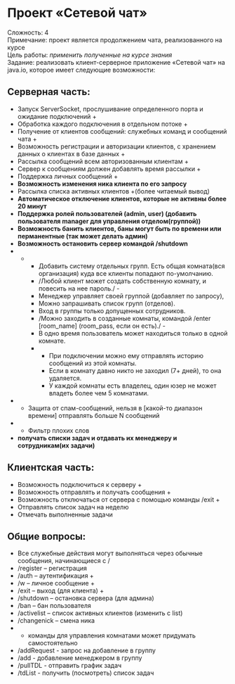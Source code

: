 # Проект «Сетевой чат»
Сложность: 4  
Примечание: проект является продолжением чата, реализованного на курсе  
Цель работы: _применить полученные на курсе знания_  
Задание: реализовать клиент-серверное приложение «Сетевой чат» на java.io, которое имеет следующие возможности:  
## Серверная часть:
-	Запуск ServerSocket, прослушивание определенного порта и ожидание подключений +
-	Обработка каждого подключения в отдельном потоке +
-	Получение от клиентов сообщений: служебных команд и сообщений чата +
-	Возможность регистрации и авторизации клиентов, с хранением данных о клиентах в базе данных + 
-	Рассылка сообщений всем авторизованным клиентам +
-	Сервер к сообщениям должен добавлять время рассылки +
-	Поддержка личных сообщений +
-	__Возможность изменения ника клиента по его запросу__
-	Рассылка списка активных клиентов +(более читаемый вывод)
-	__Автоматическое отключение клиентов, которые не активны более 20 минут__
-	__Поддержка ролей пользователей (admin, user) (добавить пользователя manager для управления отделом(группой))__
-	__Возможность банить клиентов, баны могут быть по времени или перманентные (так может делать админ)__
-	__Возможность остановить сервер командой /shutdown__
-	* - Добавить систему отдельных групп. Есть общая комната(вся организация) куда все клиенты попадают по-умолчанию. 
      - /Любой клиент может создать собственную комнату, и повесить на нее пароль./ -
      - Менеджер управляет своей группой (добавляет по запросу), 
      - Можно запрашивать список групп (отделов). 
      - Вход в группы только допущенных сотрудников.
      - /Можно заходить в созданные комнаты, командой /enter [room_name] (room_pass, если он есть)./ -
      - В одно время пользователь может находиться только в одной комнате. 
      - * При подключении можно ему отправлять историю сообщений из этой комнаты. 
        - Если в комнату давно никто не заходил (7+ дней), то она удаляется. 
        - У каждой комнаты есть владелец, один юзер не может владеть более чем 5 комнатами.
-	* Защита от спам-сообщений, нельзя в [какой-то диапазон времени] отправлять больше N сообщений
-	* Фильтр плохих слов
- __получать списки задач и отдавать их менеджеру и сотрудникам(их задачи)__
## Клиентская часть: 
-	Возможность подключиться к серверу +
-	Возможность отправлять и получать сообщения +
-	Возможность отключаться от сервера с помощью команды /exit +
- Отправлять список задач на неделю
- Отмечать выполненные задачи
## Общие вопросы:
-	Все служебные действия могут выполняться через обычные сообщения, начинающиеся с /
-	/register – регистрация
-	/auth – аутентификация +
-	/w – личное сообщение +
-	/exit – выход (для клиента) +
-	/shutdown – остановка сервера (для админа)
-	/ban – бан пользователя
-	/activelist – список активных клиентов (изменить с list)
-	/changenick – смена ника
-	* команды для управления комнатами может придумать самостоятельно
- /addRequest - запрос на добавление в группу
- /add - добавление менеджером в группу
- /pullTDL - отправить график задач
- /tdList - получить (посмотреть) список задач